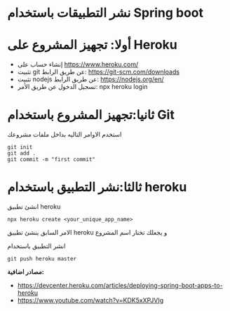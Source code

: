 # نشر التطبيقات باستخدام Spring boot

# أولا: تجهيز المشروع على Heroku
- إنشاء حساب على  https://www.heroku.com/
- تثبيت git عن طريق الرابط: https://git-scm.com/downloads 
- تثبيت nodejs عن طريق الرابط: https://nodejs.org/en/
- تسجيل الدخول عن طريق الأمر:
    npx heroku login



# **ثانيا:تجهيز المشروع باستخدام Git**

استخدم الاوامر التاليه بداخل ملفات مشروعك 

    git init
    git add . 
    git commit -m "first commit"


# **ثالثا:نشر التطبيق باستخدام heroku**

انشئ تطبيق heroku  

    npx heroku create <your_unique_app_name>

الامر السابق ينشئ تطبيق heroku و يجعلك تختار اسم المشروع 

انشر التطبيق باستخدام 

    git push heroku master


**مصادر اضافية:**

- https://devcenter.heroku.com/articles/deploying-spring-boot-apps-to-heroku
- https://www.youtube.com/watch?v=KDK5xXPJVIg



